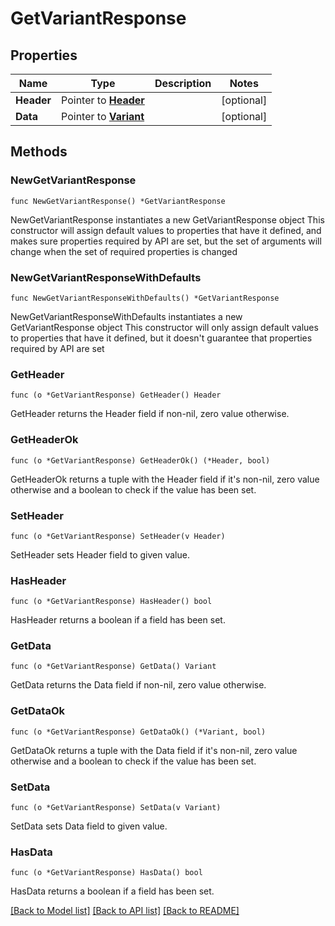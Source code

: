 # GetVariantResponse

## Properties

Name | Type | Description | Notes
------------ | ------------- | ------------- | -------------
**Header** | Pointer to [**Header**](Header.md) |  | [optional] 
**Data** | Pointer to [**Variant**](Variant.md) |  | [optional] 

## Methods

### NewGetVariantResponse

`func NewGetVariantResponse() *GetVariantResponse`

NewGetVariantResponse instantiates a new GetVariantResponse object
This constructor will assign default values to properties that have it defined,
and makes sure properties required by API are set, but the set of arguments
will change when the set of required properties is changed

### NewGetVariantResponseWithDefaults

`func NewGetVariantResponseWithDefaults() *GetVariantResponse`

NewGetVariantResponseWithDefaults instantiates a new GetVariantResponse object
This constructor will only assign default values to properties that have it defined,
but it doesn't guarantee that properties required by API are set

### GetHeader

`func (o *GetVariantResponse) GetHeader() Header`

GetHeader returns the Header field if non-nil, zero value otherwise.

### GetHeaderOk

`func (o *GetVariantResponse) GetHeaderOk() (*Header, bool)`

GetHeaderOk returns a tuple with the Header field if it's non-nil, zero value otherwise
and a boolean to check if the value has been set.

### SetHeader

`func (o *GetVariantResponse) SetHeader(v Header)`

SetHeader sets Header field to given value.

### HasHeader

`func (o *GetVariantResponse) HasHeader() bool`

HasHeader returns a boolean if a field has been set.

### GetData

`func (o *GetVariantResponse) GetData() Variant`

GetData returns the Data field if non-nil, zero value otherwise.

### GetDataOk

`func (o *GetVariantResponse) GetDataOk() (*Variant, bool)`

GetDataOk returns a tuple with the Data field if it's non-nil, zero value otherwise
and a boolean to check if the value has been set.

### SetData

`func (o *GetVariantResponse) SetData(v Variant)`

SetData sets Data field to given value.

### HasData

`func (o *GetVariantResponse) HasData() bool`

HasData returns a boolean if a field has been set.


[[Back to Model list]](../README.md#documentation-for-models) [[Back to API list]](../README.md#documentation-for-api-endpoints) [[Back to README]](../README.md)



